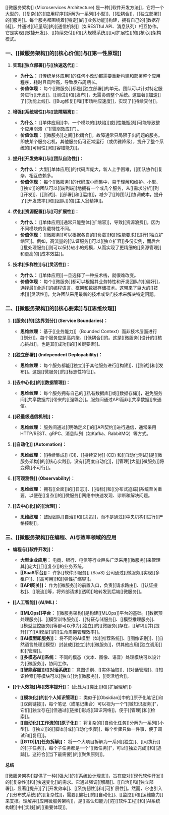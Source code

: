 [[微服务架构]] (Microservices Architecture) 是一种[[软件开发方法]]，它将一个大型的、[[复杂]]的[[应用程序]]拆解为一系列[[小型]]、[[松耦合]]、[[独立部署]]的[[服务]]。每个服务都围绕着[[特定]]的[[业务功能]]构建，拥有自己的[[数据存储]]，并通过[[轻量级]]的[[通信机制]]（如RESTful API、消息队列）相互协作。它是实现[[敏捷开发]]、[[持续交付]]和[[大规模系统]][[可扩展性]]的[[核心]]架构模式。

### 一、[[微服务架构]]的[[核心价值]]与[[第一性原理]]

1.  **实现[[独立部署]]与[[快速迭代]]：**
    *   **为什么：** [[传统单体应用]]的任何小改动都需要重新构建和部署整个应用程序，耗时且风险高，导致发布周期长。
    *   **价值体现：** 每个[[微服务]]都是[[独立部署]]的单元。团队可以针对特定服务进行[[开发]]、[[测试]]和[[发布]]，无需协调整个系统。这显著[[加速]]了[[功能上线]]、[[Bug修复]]和[[市场响应速度]]，实现了[[持续交付]]。

2.  **增强[[系统韧性]]与[[故障隔离]]：**
    *   **为什么：** [[单体应用]]中，一个模块的[[缺陷]]或[[性能瓶颈]]可能导致整个应用崩溃（“[[雪崩效应]]”）。
    *   **价值体现：** [[微服务]]之间[[松耦合]]，故障通常只局限于出问题的服务。即使某个服务宕机，其他服务仍可正常运行（或优雅降级），提升了整个系统的[[可用性]]和[[容错能力]]。

3.  **提升[[开发效率]]与[[团队自治性]]：**
    *   **为什么：** 大型[[单体应用]]的代码库庞大，新人上手困难，[[团队协作]]复杂，相互依赖多。
    *   **价值体现：** 每个[[微服务]]的代码库小而集中，易于理解和维护。小型、[[独立]]的团队可以[[端到端]]地拥有一个或几个服务，从[[需求分析]]到[[开发]]、[[测试]]、[[部署]]和[[运维]]，减少了[[跨团队]]协调成本，提升了[[开发效率]]和[[团队]]的[[主人翁精神]]。

4.  **优化[[资源配置]]与[[可扩展性]]：**
    *   **为什么：** [[单体应用]]通常只能整体[[扩缩容]]，导致[[资源浪费]]，因为不同模块的负载特性不同。
    *   **价值体现：** [[微服务]]可以根据各自的[[负载]]和[[性能要求]]进行[[独立扩缩容]]。例如，高流量的[[认证服务]]可以[[独立扩容]]多份实例，而后台[[批处理服务]]则可以保持较小的规模，从而实现了更精细的[[资源管理]]和更高的[[成本效益]]。

5.  **技术[[多样性]]与[[灵活性]]：**
    *   **为什么：** [[单体应用]]一旦选择了一种技术栈，就很难改变。
    *   **价值体现：** 每个[[微服务]]都可以根据其业务特性和开发团队的[[偏好]]，选择最[[合适]]的编程语言、框架和数据存储技术。这带来了巨大的[[技术]][[灵活性]]，允许团队采用最新的技术或专门技术来解决特定问题。

### 二、[[微服务架构]]的[[核心要素]]与[[思维纹理]]

1.  **[[服务]]的[[边界划分]] (Service Boundaries)：**
    *   **思维纹理：** 基于[[业务能力]]（Bounded Context）而非技术层面进行[[划分]]。每个服务应是高内聚、[[低耦合]]的。这是[[微服务]]设计的[[核心挑战]]，也是其[[成功]]的[[关键要素]]。

2.  **[[独立部署]] (Independent Deployability)：**
    *   **思维纹理：** 每个服务都能[[独立]]于其他服务进行[[构建]]、[[测试]]和[[发布]]。这是[[微服务]]的[[标志性特征]]。

3.  **[[去中心化]]的[[数据管理]]：**
    *   **思维纹理：** 每个服务拥有自己的[[私有数据库]]或[[数据存储]]，避免服务间[[共享数据库]]带来的[[强耦合]]。服务间通过API而非[[共享数据]]来通信。

4.  **[[轻量级通信机制]]：**
    *   **思维纹理：** 服务间通过[[明确定义]]的[[API契约]]进行通信，通常采用HTTP/REST、gRPC、消息队列（如Kafka、RabbitMQ）等方式。

5.  **[[自动化]] (Automation)：**
    *   **思维纹理：** [[持续集成]] (CI)、[[持续交付]] (CD) 和[[自动化测试]]是[[微服务架构]]的[[核心实践]]。没有[[高度自动化]]，[[管理]]大量[[微服务]]将变得[[不可行]]。

6.  **[[可观测性]] (Observability)：**
    *   **思维纹理：** 拥有[[全面]]的[[日志]]、[[指标]]和[[分布式追踪]]系统至关重要，以便在[[复杂]]的[[微服务]]网络中快速发现、诊断和解决问题。

7.  **[[去中心化]]的[[治理]]：**
    *   **思维纹理：** 鼓励团队[[自治]]和[[决策]]，而不是通过[[中央机构]]进行[[严格控制]]。

### 三、[[微服务架构]]在编程、AI与效率领域的应用

*   **编程与[[软件开发]]：**
    *   **大型企业应用：** 电商、银行、电信等行业巨头广泛采用[[微服务]]来管理其[[庞大]]且[[复杂]]的业务系统。
    *   **[[SaaS平台]]：** 许多[[软件即服务]] (SaaS) 公司通过[[微服务]]实现[[多租户]]、[[高可用]]和[[弹性扩缩容]]。
    *   **[[API网关]]：** 作为[[微服务]]的前置入口，负责[[请求路由]]、[[认证授权]]、[[限流]]等，将外部请求[[透明]]地转发到后端[[微服务]]。

*   **[[人工智能]] (AI/ML)：**
    *   **[[MLOps]]平台：** [[微服务架构]]是构建[[MLOps]]平台的基础。[[数据预处理服务]]、[[模型训练服务]]、[[特征存储服务]]、[[模型推理服务]]、[[模型监控服务]]等都可以作为[[独立]]的[[微服务]]存在，[[解耦]]并[[提升]]了[[AI模型]]的[[生命周期管理效率]]。
    *   **[[AI模型即服务]]：** 将不同的AI模型（如[[推荐系统]]、[[图像识别]]、[[自然语言处理]]模型）封装成[[独立]]的[[微服务]]，供其他应用[[独立调用]]和[[管理]]。
    *   **[[多模态AI]]系统：** 不同的模态（文本、图像、语音）处理模块可以设计为[[微服务]]，协同工作。
    *   **[[智能客服]]/[[对话系统]]：** 意图识别、[[实体抽取]]、[[对话管理]]、[[知识检索]]等模块可以[[独立]]为[[微服务]]，[[灵活组合]]。

*   **[[个人效能]]与[[效率提升]]：** (此处为[[类比]]和[[扩展理解]])
    *   **[[模块化]]的[[个人知识管理]]：** 类似于[[Obsidian]]中的[[原子化笔记]]和[[双向链接]]，每个笔记（或笔记集合）可以视为一个“[[微知识服务]]”，它们[[独立存在]]但通过[[链接]]形成[[知识网络]]，便于[[管理]]和[[检索]]。
    *   **[[自动化]]工作流的[[原子化]]：** 将复杂的[[自动化任务]]分解为一系列[[小型]]、[[独立]]的[[脚本]]或[[自动化步骤]]，每个步骤只做一件事，便于调试和[[复用]]。
    *   **[[GTD]]/[[任务拆解]]：** 将一个大项目拆解为一系列[[独立]]、[[可执行]]的[[子任务]]，每个子任务都是一个“[[微任务]]”，可以[[独立完成]]和[[追踪]]。这符合[[当下最需要]]的[[聚焦原则]]。

**总结**

[[微服务架构]]提供了一种[[强大]]的[[系统设计理念]]，旨在应对[[现代软件开发]]的[[复杂性]]和[[快速变化]]的需求。它通过强调[[解耦]]、[[自治]]和[[独立部署]]，显著[[提升]]了[[开发效率]]、[[系统韧性]]和[[可扩展性]]。然而，它也引入了[[分布式系统]]的[[复杂性]]，需要[[健壮]]的[[自动化]]、[[监控]]和[[运维能力]]来支撑。理解并[[应用微服务架构]]，是[[高认知能力]]在[[软件工程]]和[[AI系统构建]]中[[实践]]的[[重要体现]]。